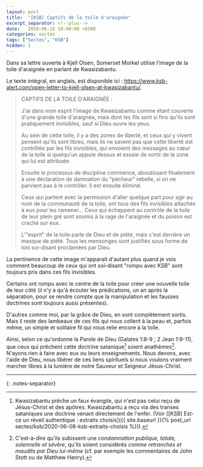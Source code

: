 ```yaml
---
layout: post
title:  "[KSB] Captifs de la toile d'araignée"
excerpt_separator: <!--plus-->
date:   2020-06-18 10:00:00 +0200
categories: sectes
tags: ["Sectes", "KSB"]
hidden: 1
---
```


Dans sa lettre ouverte à Kjell Olsen, Somerset Morkel utilise l'image de la toile d'araignée en parlant de Kwasizabantu.

<!--plus-->

Le texte intégral, en anglais, est disponible ici : <https://www.ksb-alert.com/open-letter-to-kjell-olsen-at-kwasizabantu/>.

> CAPTIFS DE LA TOILE D'ARAIGNÉE :
>
> J'ai dans mon esprit l'image de Kwasizabantu comme étant couverte d'une grande toile d'araignée, mais dont les fils sont si fins qu'ils sont pratiquement invisibles, sauf si Dieu ouvre les yeux.
>
> Au sein de cette toile, il y a des zones de liberté, et ceux qui y vivent pensent qu'ils sont libres, mais ils ne savent pas que cette liberté est contrôlée par les fils invisibles, qui envoient des messages au cœur de la toile si quelqu'un appuie dessus et essaie de sortir de la zone qui lui est attribuée.
>
> Ensuite le processus de discipline commence, aboutissant finalement à une déclaration de damnation du "pécheur" rebelle, si on ne parvient pas à le contrôler. Il est ensuite éliminé.
>
> Ceux qui partent avec la permission d'aller quelque part pour agir au nom de la communauté de la toile, ont tous des fils invisibles attachés à eux pour les ramener… Ceux qui échappent au contrôle de la toile de leur plein gré sont soumis à la rage de l'araignée et du poison est craché sur eux.
>
> L'"esprit" de la toile parle de Dieu et de piété, mais c'est derrière un masque de piété. Tous les mensonges sont justifiés sous forme de lois soi-disant proclamées par Dieu.

La pertinence de cette image m'apparait d'autant plus quand je vois comment beaucoup de ceux qui ont soi-disant "rompu avec KSB" sont toujours pris dans ces fils invisibles.

Certains ont rompu avec le centre de la toile pour créer une nouvelle toile de leur côté (il n'y a qu'à écouter les prédications, un an après la séparation, pour se rendre compte que la manipulation et les fausses doctrines sont toujours aussi présentes).

D'autres comme moi, par la grâce de Dieu, en sont complètement sortis. Mais il reste des lambeaux de ces fils qui nous collent à la peau et, parfois même, un simple et solitaire fil qui nous relie encore à la toile.

Ainsi, selon ce qu'ordonne la Parole de Dieu (Galates 1:8-9 ; 2 Jean 1:9-11), que ceux qui prêchent cette doctrine satanique[^1] soient anathèmes[^2]. N'ayons rien à faire avec eux ou leurs enseignements. Nous devons, avec l'aide de Dieu, nous libérer de ces liens spirituels si nous voulons vraiment marcher libres à la lumière de notre Sauveur et Seigneur Jésus-Christ.

***
{: .notes-separator}

[^1]: Kwasizabantu prêche un faux évangile, qui n'est pas celui reçu de Jésus-Christ et des apôtres. Kwasizabantu a reçu via des transes sataniques une doctrine venant directement de l'enfer. (Voir [[KSB] Est-ce un réveil authentique : extraits choisis]({{ site.baseurl }}{% post_url sectes/ksb/2020-06-08-ksb-extraits-choisis %})).

[^2]: C'est-à-dire qu'ils subissent une *condamnation publique, totale, solennelle et sévère*, qu'ils soient considérés *comme retranchés et maudits par Dieu lui-même* (cf. par exemple les commentaires de John Stott ou de Matthew Henry).
